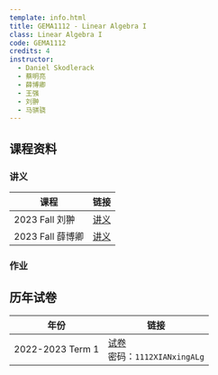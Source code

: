 ```yaml
---
template: info.html
title: GEMA1112 - Linear Algebra I
class: Linear Algebra I
code: GEMA1112
credits: 4
instructor: 
  - Daniel Skodlerack
  - 蔡明亮
  - 薛博卿
  - 王强
  - 刘翀
  - 马骐骁
---
```


## 课程资料

### 讲义

| 课程 | 链接 |
| --- | --- |
| 2023 Fall 刘翀 | [讲义](./MATH1112/线性代数讲义-全部内容更新完毕.pdf) |
| 2023 Fall 薛博卿 | [讲义](./MATH1112/LA(2023Fall).pdf) |

### 作业



## 历年试卷

| 年份 | 链接 |
| --- | --- |
| 2022-2023 Term 1 |  [试卷](./MATH1112/1112XIANxingALg.pdf) <br> 密码：`1112XIANxingALg` |